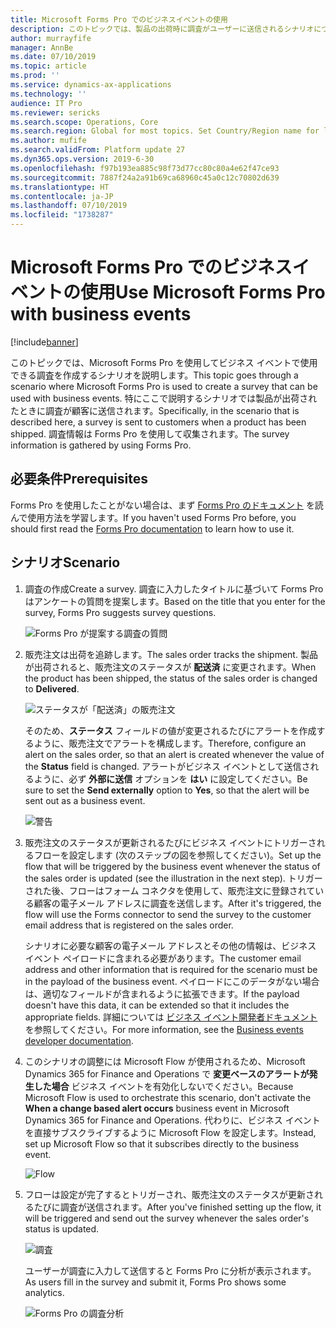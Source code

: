 ```yaml
---
title: Microsoft Forms Pro でのビジネスイベントの使用
description: このトピックでは、製品の出荷時に調査がユーザーに送信されるシナリオについて説明します。 調査情報は Microsoft Forms Pro を使用して収集されます。
author: murrayfife
manager: AnnBe
ms.date: 07/10/2019
ms.topic: article
ms.prod: ''
ms.service: dynamics-ax-applications
ms.technology: ''
audience: IT Pro
ms.reviewer: sericks
ms.search.scope: Operations, Core
ms.search.region: Global for most topics. Set Country/Region name for localizations
ms.author: mufife
ms.search.validFrom: Platform update 27
ms.dyn365.ops.version: 2019-6-30
ms.openlocfilehash: f97b193ea885c98f73d77cc80c80a4e62f47ce93
ms.sourcegitcommit: 7887f24a2a91b69ca68960c45a0c12c70802d639
ms.translationtype: HT
ms.contentlocale: ja-JP
ms.lasthandoff: 07/10/2019
ms.locfileid: "1738287"
---
```

# <a name="use-microsoft-forms-pro-with-business-events"></a><span data-ttu-id="51cb8-104">Microsoft Forms Pro でのビジネスイベントの使用</span><span class="sxs-lookup"><span data-stu-id="51cb8-104">Use Microsoft Forms Pro with business events</span></span>

[!include[banner](../../includes/banner.md)]

<span data-ttu-id="51cb8-105">このトピックでは、Microsoft Forms Pro を使用してビジネス イベントで使用できる調査を作成するシナリオを説明します。</span><span class="sxs-lookup"><span data-stu-id="51cb8-105">This topic goes through a scenario where Microsoft Forms Pro is used to create a survey that can be used with business events.</span></span> <span data-ttu-id="51cb8-106">特にここで説明するシナリオでは製品が出荷されたときに調査が顧客に送信されます。</span><span class="sxs-lookup"><span data-stu-id="51cb8-106">Specifically, in the scenario that is described here, a survey is sent to customers when a product has been shipped.</span></span> <span data-ttu-id="51cb8-107">調査情報は Forms Pro を使用して収集されます。</span><span class="sxs-lookup"><span data-stu-id="51cb8-107">The survey information is gathered by using Forms Pro.</span></span>

## <a name="prerequisites"></a><span data-ttu-id="51cb8-108">必要条件</span><span class="sxs-lookup"><span data-stu-id="51cb8-108">Prerequisites</span></span>

<span data-ttu-id="51cb8-109">Forms Pro を使用したことがない場合は、まず [Forms Pro のドキュメント](https://docs.microsoft.com/forms-pro/) を読んで使用方法を学習します。</span><span class="sxs-lookup"><span data-stu-id="51cb8-109">If you haven't used Forms Pro before, you should first read the [Forms Pro documentation](https://docs.microsoft.com/forms-pro/) to learn how to use it.</span></span>

## <a name="scenario"></a><span data-ttu-id="51cb8-110">シナリオ</span><span class="sxs-lookup"><span data-stu-id="51cb8-110">Scenario</span></span>

1. <span data-ttu-id="51cb8-111">調査の作成</span><span class="sxs-lookup"><span data-stu-id="51cb8-111">Create a survey.</span></span> <span data-ttu-id="51cb8-112">調査に入力したタイトルに基づいて Forms Pro はアンケートの質問を提案します。</span><span class="sxs-lookup"><span data-stu-id="51cb8-112">Based on the title that you enter for the survey, Forms Pro suggests survey questions.</span></span>

    ![Forms Pro が提案する調査の質問](../../media/Forms_Pro1.png)

2. <span data-ttu-id="51cb8-114">販売注文は出荷を追跡します。</span><span class="sxs-lookup"><span data-stu-id="51cb8-114">The sales order tracks the shipment.</span></span> <span data-ttu-id="51cb8-115">製品が出荷されると、販売注文のステータスが **配送済** に変更されます。</span><span class="sxs-lookup"><span data-stu-id="51cb8-115">When the product has been shipped, the status of the sales order is changed to **Delivered**.</span></span>

    ![ステータスが「配送済」の販売注文](../../media/SalesOrder1.png)

    <span data-ttu-id="51cb8-117">そのため、**ステータス** フィールドの値が変更されるたびにアラートを作成するように、販売注文でアラートを構成します。</span><span class="sxs-lookup"><span data-stu-id="51cb8-117">Therefore, configure an alert on the sales order, so that an alert is created whenever the value of the **Status** field is changed.</span></span> <span data-ttu-id="51cb8-118">アラートがビジネス イベントとして送信されるように、必ず **外部に送信** オプションを **はい** に設定してください。</span><span class="sxs-lookup"><span data-stu-id="51cb8-118">Be sure to set the **Send externally** option to **Yes**, so that the alert will be sent out as a business event.</span></span>

    ![警告](../../media/Alerts1.png)

3. <span data-ttu-id="51cb8-120">販売注文のステータスが更新されるたびにビジネス イベントにトリガーされるフローを設定します (次のステップの図を参照してください)。</span><span class="sxs-lookup"><span data-stu-id="51cb8-120">Set up the flow that will be triggered by the business event whenever the status of the sales order is updated (see the illustration in the next step).</span></span> <span data-ttu-id="51cb8-121">トリガーされた後、フローはフォーム コネクタを使用して、販売注文に登録されている顧客の電子メール アドレスに調査を送信します。</span><span class="sxs-lookup"><span data-stu-id="51cb8-121">After it's triggered, the flow will use the Forms connector to send the survey to the customer email address that is registered on the sales order.</span></span>

    <span data-ttu-id="51cb8-122">シナリオに必要な顧客の電子メール アドレスとその他の情報は、ビジネス イベント ペイロードに含まれる必要があります。</span><span class="sxs-lookup"><span data-stu-id="51cb8-122">The customer email address and other information that is required for the scenario must be in the payload of the business event.</span></span> <span data-ttu-id="51cb8-123">ペイロードにこのデータがない場合は、適切なフィールドが含まれるように拡張できます。</span><span class="sxs-lookup"><span data-stu-id="51cb8-123">If the payload doesn't have this data, it can be extended so that it includes the appropriate fields.</span></span> <span data-ttu-id="51cb8-124">詳細については [ビジネス イベント開発者ドキュメント](https://docs.microsoft.com/en-us/dynamics365/unified-operations/dev-itpro/business-events/business-events-dev-doc) を参照してください。</span><span class="sxs-lookup"><span data-stu-id="51cb8-124">For more information, see the [Business events developer documentation](https://docs.microsoft.com/en-us/dynamics365/unified-operations/dev-itpro/business-events/business-events-dev-doc).</span></span>

4. <span data-ttu-id="51cb8-125">このシナリオの調整には Microsoft Flow が使用されるため、Microsoft Dynamics 365 for Finance and Operations で **変更ベースのアラートが発生した場合** ビジネス イベントを有効化しないでください。</span><span class="sxs-lookup"><span data-stu-id="51cb8-125">Because Microsoft Flow is used to orchestrate this scenario, don't activate the **When a change based alert occurs** business event in Microsoft Dynamics 365 for Finance and Operations.</span></span> <span data-ttu-id="51cb8-126">代わりに、ビジネス イベントを直接サブスクライブするように Microsoft Flow を設定します。</span><span class="sxs-lookup"><span data-stu-id="51cb8-126">Instead, set up Microsoft Flow so that it subscribes directly to the business event.</span></span>

    ![Flow](../../media/Flow1.png)

5. <span data-ttu-id="51cb8-128">フローは設定が完了するとトリガーされ、販売注文のステータスが更新されるたびに調査が送信されます。</span><span class="sxs-lookup"><span data-stu-id="51cb8-128">After you've finished setting up the flow, it will be triggered and send out the survey whenever the sales order's status is updated.</span></span>

    ![調査](../../media/Survey1.png)

    <span data-ttu-id="51cb8-130">ユーザーが調査に入力して送信すると Forms Pro に分析が表示されます。</span><span class="sxs-lookup"><span data-stu-id="51cb8-130">As users fill in the survey and submit it, Forms Pro shows some analytics.</span></span>

    ![Forms Pro の調査分析](../../media/Forms_Pro2.png)
